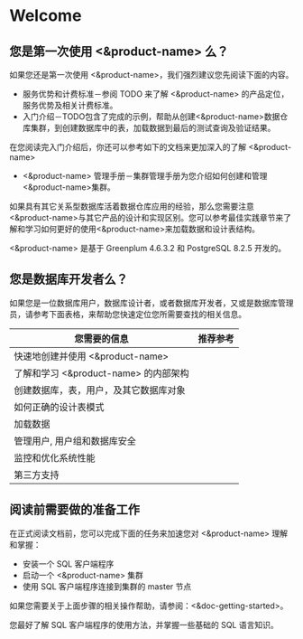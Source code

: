 # Welcome #
## 您是第一次使用 <&product-name> 么？ ##
如果您还是第一次使用 <&product-name>，我们强烈建议您先阅读下面的内容。
* 服务优势和计费标准－参阅 TODO 来了解 <&product-name> 的产品定位，服务优势及相关计费标准。
* 入门介绍－TODO包含了完成的示例，帮助从创建<&product-name>数据仓库集群，到创建数据库中的表，加载数据到最后的测试查询及验证结果。

在您阅读完入门介绍后，你还可以参考如下的文档来更加深入的了解 <&product-name>

* <&product-name> 管理手册－集群管理手册为您介绍如何创建和管理<&product-name>集群。

如果具有其它关系型数据库活着数据仓库应用的经验，那么您需要注意<&product-name>与其它产品的设计和实现区别。您可以参考最佳实践章节来了解和学习如何更好的使用<&product-name>来加载数据和设计表结构。

<&product-name> 是基于 Greenplum 4.6.3.2 和 PostgreSQL 8.2.5 开发的。

## 您是数据库开发者么？ ##
如果您是一位数据库用户，数据库设计者，或者数据库开发者，又或是数据库管理员，请参考下面表格，来帮助您快速定位您所需要查找的相关信息。

| 您需要的信息 | 推荐参考 |
|----|----|
| 快速地创建并使用 <&product-name>  | |
| 了解和学习 <&product-name> 的内部架构| |
| 创建数据库，表，用户，及其它数据库对象||
| 如何正确的设计表模式 ||
| 加载数据 ||
| 管理用户, 用户组和数据库安全||
| 监控和优化系统性能 ||
| 第三方支持 ||

## 阅读前需要做的准备工作 ##
在正式阅读文档前，您可以完成下面的任务来加速您对 <&product-name> 理解和掌握：
* 安装一个 SQL 客户端程序
* 启动一个 <&product-name> 集群
* 使用 SQL 客户端程序连接到集群的 master 节点

如果您需要关于上面步骤的相关操作帮助，请参阅：<&doc-getting-started>。

您最好了解 SQL 客户端程序的使用方法，并掌握一些基础的 SQL 语言知识。
